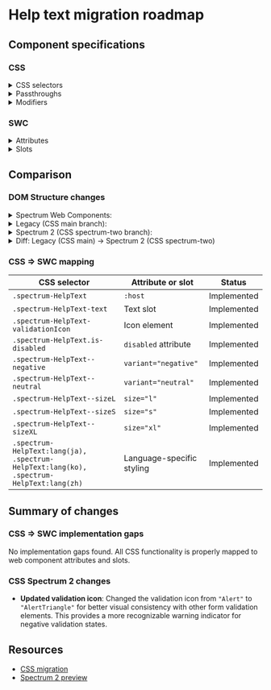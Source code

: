 # Help text migration roadmap

## Component specifications

### CSS

<details>
<summary>CSS selectors</summary>

- `.spectrum-HelpText`
- `.spectrum-HelpText .spectrum-HelpText-text`
- `.spectrum-HelpText .spectrum-HelpText-validationIcon`
- `.spectrum-HelpText.is-disabled`
- `.spectrum-HelpText.is-disabled .spectrum-HelpText-text`
- `.spectrum-HelpText.is-disabled .spectrum-HelpText-validationIcon`
- `.spectrum-HelpText.spectrum-HelpText--negative`
- `.spectrum-HelpText.spectrum-HelpText--negative .spectrum-HelpText-text`
- `.spectrum-HelpText.spectrum-HelpText--negative .spectrum-HelpText-validationIcon`
- `.spectrum-HelpText.spectrum-HelpText--neutral`
- `.spectrum-HelpText.spectrum-HelpText--neutral .spectrum-HelpText-text`
- `.spectrum-HelpText.spectrum-HelpText--neutral .spectrum-HelpText-validationIcon`
- `.spectrum-HelpText.spectrum-HelpText--sizeL`
- `.spectrum-HelpText.spectrum-HelpText--sizeS`
- `.spectrum-HelpText.spectrum-HelpText--sizeXL`
- `.spectrum-HelpText:lang(ja)`
- `.spectrum-HelpText:lang(ko)`
- `.spectrum-HelpText:lang(zh)`

</details>

<details>
<summary>Passthroughs</summary>

None found for this component.

</details>

<details>
<summary>Modifiers</summary>

- `--mod-helptext-bottom-edge-to-workflow-icon`
- `--mod-helptext-bottom-to-text`
- `--mod-helptext-content-color-default`
- `--mod-helptext-font-family`
- `--mod-helptext-font-size`
- `--mod-helptext-font-style`
- `--mod-helptext-font-weight`
- `--mod-helptext-icon-color-default`
- `--mod-helptext-icon-size`
- `--mod-helptext-line-height`
- `--mod-helptext-line-height-cjk`
- `--mod-helptext-min-height`
- `--mod-helptext-text-to-visual`
- `--mod-helptext-top-edge-to-workflow-icon`
- `--mod-helptext-top-to-text`

</details>

### SWC

<details>
<summary>Attributes</summary>

- `disabled` (Boolean) - Whether the help text is disabled
- `icon` (Boolean) - Whether to show the validation icon
- `variant` (String) - Visual variant: 'neutral' or 'negative'

</details>

<details>
<summary>Slots</summary>

- Default slot - Text content of the help text

</details>

## Comparison

### DOM Structure changes

<details>
<summary>Spectrum Web Components:</summary>

```html
<sp-icon-alert class="icon"></sp-icon-alert>
<div class="text"><slot></slot></div>
```

</details>

<details>
<summary>Legacy (CSS main branch):</summary>

```html
<div class="spectrum-HelpText spectrum-HelpText--sizeM">
    <svg
        class="spectrum-HelpText-validationIcon"
        focusable="false"
        aria-hidden="true"
        role="img"
    >
        <path
            d="M10 2L13.09 8.26L20 9L14 14.74L15.18 22L10 18.77L4.82 22L6 14.74L0 9L6.91 8.26L10 2Z"
        ></path>
    </svg>
    <div class="spectrum-HelpText-text">Help text content</div>
</div>
```

</details>

<details>
<summary>Spectrum 2 (CSS spectrum-two branch):</summary>

```html
<div class="spectrum-HelpText spectrum-HelpText--sizeM">
    <svg
        class="spectrum-Icon spectrum-HelpText-validationIcon"
        focusable="false"
        aria-hidden="true"
        role="img"
    >
        <path
            d="M10 2L13.09 8.26L20 9L14 14.74L15.18 22L10 18.77L4.82 22L6 14.74L0 9L6.91 8.26L10 2Z"
        ></path>
    </svg>
    <div class="spectrum-HelpText-text">Help text content</div>
</div>
```

</details>

<details>
<summary>Diff: Legacy (CSS main) → Spectrum 2 (CSS spectrum-two)</summary>

No significant structural changes.

</details>

### CSS => SWC mapping

| CSS selector                                                                            | Attribute or slot         | Status      |
| --------------------------------------------------------------------------------------- | ------------------------- | ----------- |
| `.spectrum-HelpText`                                                                    | `:host`                   | Implemented |
| `.spectrum-HelpText-text`                                                               | Text slot                 | Implemented |
| `.spectrum-HelpText-validationIcon`                                                     | Icon element              | Implemented |
| `.spectrum-HelpText.is-disabled`                                                        | `disabled` attribute      | Implemented |
| `.spectrum-HelpText--negative`                                                          | `variant="negative"`      | Implemented |
| `.spectrum-HelpText--neutral`                                                           | `variant="neutral"`       | Implemented |
| `.spectrum-HelpText--sizeL`                                                             | `size="l"`                | Implemented |
| `.spectrum-HelpText--sizeS`                                                             | `size="s"`                | Implemented |
| `.spectrum-HelpText--sizeXL`                                                            | `size="xl"`               | Implemented |
| `.spectrum-HelpText:lang(ja), .spectrum-HelpText:lang(ko), .spectrum-HelpText:lang(zh)` | Language-specific styling | Implemented |

## Summary of changes

### CSS => SWC implementation gaps

No implementation gaps found. All CSS functionality is properly mapped to web component attributes and slots.

### CSS Spectrum 2 changes

- **Updated validation icon**: Changed the validation icon from `"Alert"` to `"AlertTriangle"` for better visual consistency with other form validation elements. This provides a more recognizable warning indicator for negative validation states.

## Resources

- [CSS migration](https://github.com/adobe/spectrum-css/pull/3628)
- [Spectrum 2 preview](https://spectrumcss.z13.web.core.windows.net/pr-2352/index.html?path=/docs/components-help-text--docs)
